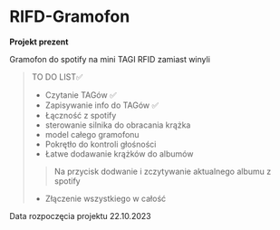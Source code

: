 # RIFD-Gramofon  

**Projekt prezent**

Gramofon do spotify na mini TAGI RFID zamiast winyli

>TO DO LIST✅
>
> - Czytanie TAGów ✅
> - Zapisywanie info do TAGów ✅
> - Łączność z spotify
> - sterowanie silnika do obracania krążka
> - model całego gramofonu
> - Pokrętło do kontroli głośności
> - Łatwe dodawanie krążków do albumów
>
>> Na przycisk dodwanie i zczytywanie aktualnego albumu z spotify
>
> - Złączenie wszystkiego w całość

Data rozpoczęcia projektu 22.10.2023
